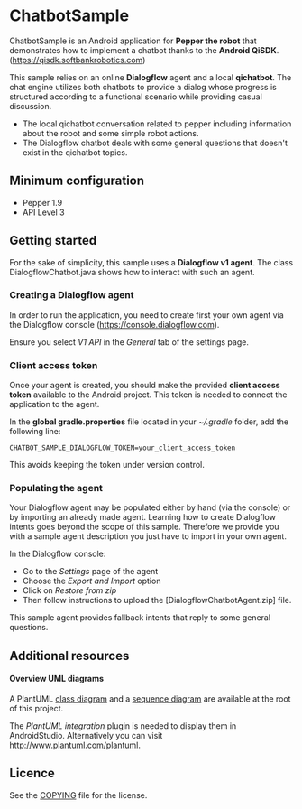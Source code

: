 # ChatbotSample

ChatbotSample is an Android application for **Pepper the robot** that
demonstrates how to implement a chatbot thanks to the **Android QiSDK**.
(https://qisdk.softbankrobotics.com)


This sample relies on an online **Dialogflow** agent and a local **qichatbot**.
The chat engine utilizes both chatbots to provide a dialog whose
progress is structured according to a functional scenario while providing
casual discussion.

* The local qichatbot conversation related to pepper including information about the robot and some simple robot actions.
* The Dialogflow chatbot deals with some general questions that doesn't exist in the qichatbot topics.


## Minimum configuration

* Pepper 1.9
* API Level 3


## Getting started ##

For the sake of simplicity, this sample uses a **Dialogflow v1 agent**.
The class DialogflowChatbot.java shows how to interact with such an agent.

### Creating a Dialogflow agent ###

In order to run the application, you need to create first your own agent
via the Dialogflow console (https://console.dialogflow.com).

Ensure you select *V1 API* in the *General* tab of the settings page.

### Client access token ###
Once your agent is created, you should make the provided **client access token**
available to the Android project. This token is needed to connect the
application to the agent.

In the **global gradle.properties** file located in your *~/.gradle* folder,
add the following line:

```
CHATBOT_SAMPLE_DIALOGFLOW_TOKEN=your_client_access_token
```
This avoids keeping the token under version control.

### Populating the agent ###

Your Dialogflow agent may be populated either by hand (via the console)
or by importing an already made agent. Learning how to create Dialogflow
intents goes beyond the scope of this sample. Therefore we provide you
with a sample agent description you just have to import in your own agent.

In the Dialogflow console:
* Go to the *Settings* page of the agent
* Choose the *Export and Import* option
* Click on *Restore from zip*
* Then follow instructions to upload the [DialogflowChatbotAgent.zip] file.

This sample agent provides fallback intents that reply to some general questions.


## Additional resources ##

#### Overview UML diagrams ####
A PlantUML [class diagram](classDiagram.plantuml) and a
[sequence diagram](sequenceDiagram.plantuml)
are available at the root of this project.

The *PlantUML integration* plugin is needed to display them in AndroidStudio.
Alternatively you can visit http://www.plantuml.com/plantuml.

## Licence ##

See the [COPYING](COPYING.md) file for the license.